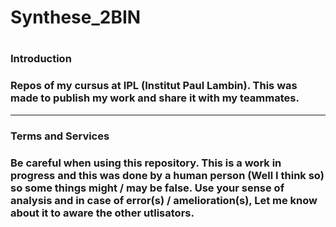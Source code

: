 
<h1>Synthese_2BIN<h1>

<h3>Introduction<h3>

<p>Repos of my cursus at IPL (Institut Paul Lambin). This was made to publish my work and share it with my teammates.<p>

*******************

<h3>Terms and Services<h3>

<p>Be careful when using this repository. This is a work in progress and this was done by a human person (Well I think so) so some things might / may be false. Use your sense of analysis and in case of error(s) / amelioration(s), Let me know about it to aware the other utlisators.<p>
